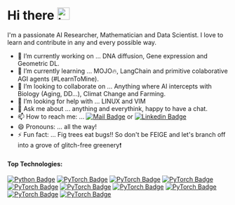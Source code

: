 # Hi there <img src="https://user-images.githubusercontent.com/1303154/88677602-1635ba80-d120-11ea-84d8-d263ba5fc3c0.gif" width="28px" height="28px" alt="hi">
<!--👋 -->
 I'm a passionate AI Researcher, Mathematician and Data Scientist. I love to learn and contribute in any and every possible way.
    
- 🔭 I’m currently working on ... DNA diffusion, Gene expression and Geometric DL. 
- 🌱 I’m currently learning ... MOJO🔥, LangChain and primitive colaborative AGI agents (#LearnToMine).
- 👯 I’m looking to collaborate on ... Anything where AI intercepts with Biology (Aging, DD...), Climat Change and Farming.
- 🤔 I’m looking for help with ... LINUX and VIM
- 💬 Ask me about ... anything and everythink, happy to have a chat. 
- 📫 How to reach me: ... [![Mail Badge](https://img.shields.io/badge/-grabbe.jonas_-c0392b?style=plastic&labelColor=eddcd2&logo=gmail&logoColor=c0392b)](mailto:grabbe.jonas@gmail.com)  or  [![Linkedin Badge](https://img.shields.io/badge/-Jonas_Grabbe-0e76a8?style=flat&labelColor=eddcd2&logo=linkedin&logoColor=0e76a8)](https://www.linkedin.com/in/jonas-grabbe/)
- 😄 Pronouns: ... all the way! 
- ⚡ Fun fact: ... Fig trees eat bugs:bangbang: So don't be FEIGE and let's branch off into a grove of glitch-free greenery:heavy_exclamation_mark:  
                     

#### Top Technologies:

<!-- TODO: Make technologies links takes you to repositories -->
[![Python Badge](https://img.shields.io/badge/-Python-417eaf?style=for-the-badge&labelColor=black&logo=python&logoColor=ffdd54)](#) 
[![PyTorch Badge](https://img.shields.io/badge/-Pytorch-417eaf?style=for-the-badge&labelColor=black&logo=pytorch&logoColor=ffdd54)](#) 
[![PyTorch Badge](https://img.shields.io/badge/-TensrFlow-417eaf?style=for-the-badge&labelColor=black&logo=tensorflow&logoColor=ffdd54)](#) 
[![PyTorch Badge](https://img.shields.io/badge/-Keras-417eaf?style=for-the-badge&labelColor=black&logo=Keras&logoColor=ffdd54)](#) 
[![PyTorch Badge](https://img.shields.io/badge/-openCV-417eaf?style=for-the-badge&labelColor=black&logo=opencv&logoColor=ffdd54)](#) 
[![PyTorch Badge](https://img.shields.io/badge/-git-417eaf?style=for-the-badge&labelColor=black&logo=git&logoColor=ffdd54)](#) 
[![PyTorch Badge](https://img.shields.io/badge/-Numpy-417eaf?style=for-the-badge&labelColor=black&logo=numpy&logoColor=ffdd54)](#) 
[![PyTorch Badge](https://img.shields.io/badge/-Pandas-417eaf?style=for-the-badge&labelColor=black&logo=pandas&logoColor=ffdd54)](#) 
[![PyTorch Badge](https://img.shields.io/badge/-Scikit_Learn-417eaf?style=for-the-badge&labelColor=black&logo=scikit-learn&logoColor=ffdd54)](#) 
[![PyTorch Badge](https://img.shields.io/badge/-SciPy-417eaf?style=for-the-badge&labelColor=black&logo=scipy&logoColor=ffdd54)](#)  
